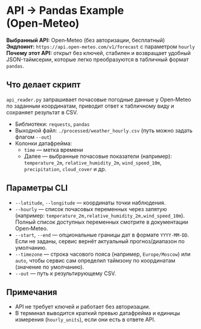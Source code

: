 # API → Pandas Example (Open‑Meteo)

**Выбранный API:** Open‑Meteo (без авторизации, бесплатный)  
**Эндпоинт:** `https://api.open-meteo.com/v1/forecast` с параметром `hourly`  
**Почему этот API:** открыт без ключей, стабилен и возвращает удобный JSON-таймсерии, которые легко преобразуются в табличный формат `pandas`.

## Что делает скрипт
`api_reader.py` запрашивает почасовые погодные данные у Open‑Meteо по заданным координатам, приводит ответ к табличному виду и сохраняет результат в CSV.

- Библиотеки: `requests`, `pandas`
- Выходной файл: `./processed/weather_hourly.csv` (путь можно задать флагом `--out`)
- Колонки датафрейма:
  - `time` — метка времени
  - Далее — выбранные почасовые показатели (например):  
    `temperature_2m`, `relative_humidity_2m`, `wind_speed_10m`, `precipitation`, `cloud_cover` и др.


## Параметры CLI
- `--latitude`, `--longitude` — координаты точки наблюдения.
- `--hourly` — список почасовых переменных через запятую (например: `temperature_2m,relative_humidity_2m,wind_speed_10m`). Полный список доступных переменных смотрите в документации Open‑Meteo.
- `--start`, `--end` — опциональные границы дат в формате `YYYY-MM-DD`. Если не заданы, сервис вернёт актуальный прогноз/диапазон по умолчанию.
- `--timezone` — строка часового пояса (например, `Europe/Moscow`) или `auto`, чтобы сервис сам определил таймзону по координатам (значение по умолчанию).
- `--out` — путь к результирующему CSV.

## Примечания
- API не требует ключей и работает без авторизации.
- В терминал выводится краткий превью датафрейма и единицы измерения (`hourly_units`), если они есть в ответе API.
